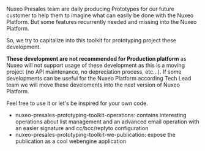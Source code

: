 Nuxeo Presales team are daily producing Prototypes for our future customer to help them to imagine what can easily be done with the Nuxeo Platform. But some features recurrently needed and missing into the Nuxeo Platform.

So, we try to capitalize into this toolkit for prototyping project these development. 

**These development are not recommended for Production platform** as Nuxeo will not support usage of these development as this is a moving project (no API maintenance, no depreciation process, etc...). If some developments can be useful for the Nuxeo Platform according Tech Lead team we will move these develoments into the next version of Nuxeo Platform.

Feel free to use it or let's be inspired for your own code. 


* nuxeo-presales-prototyping-toolkit-operations: contains interesting operations about list management and an advanced email operation with an easier signature and cc/bcc/replyto configuration
* nuxeo-presales-prototyping-toolkit-we-publication: expose the publication as a cool webengine application
